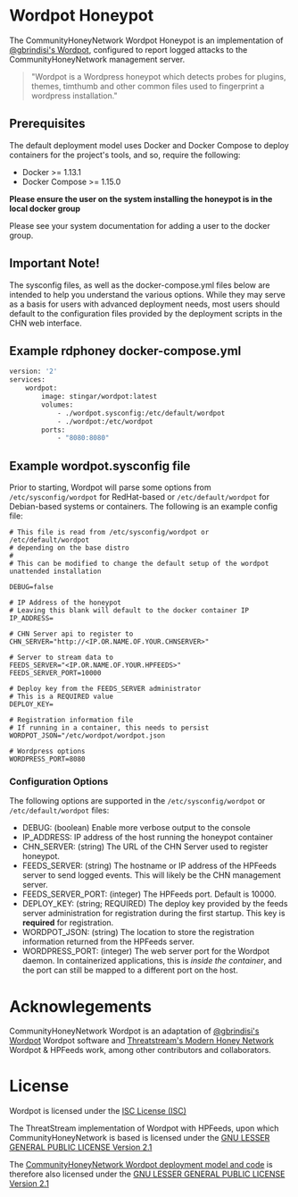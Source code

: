 Wordpot Honeypot
================
The CommunityHoneyNetwork Wordpot Honeypot is an implementation of [@gbrindisi's Wordpot](https://github.com/gbrindisi/wordpot), configured to report logged attacks to the CommunityHoneyNetwork management server.

> "Wordpot is a Wordpress honeypot which detects probes for plugins, themes, timthumb and other common files used to fingerprint a wordpress installation."

## Prerequisites

The default deployment model uses Docker and Docker Compose to deploy containers for the project's tools, and so, require the following:

* Docker >= 1.13.1
* Docker Compose >= 1.15.0

**Please ensure the user on the system installing the honeypot is in the local
 docker group**
 
 Please see your system documentation for adding a user to the docker group.

## Important Note!
The sysconfig files, as well as the docker-compose.yml files below are intended 
to help you understand the various options. While they may serve as a basis 
for users with advanced deployment needs, most users should default to the 
configuration files provided by the deployment scripts in the CHN web interface.

## Example rdphoney docker-compose.yml
```dockerfile
version: '2'
services:
    wordpot:
        image: stingar/wordpot:latest
        volumes:
            - ./wordpot.sysconfig:/etc/default/wordpot
            - ./wordpot:/etc/wordpot
        ports:
            - "8080:8080"
```
## Example wordpot.sysconfig file

Prior to starting, Wordpot will parse some options from `/etc/sysconfig/wordpot` for RedHat-based or `/etc/default/wordpot` for Debian-based systems or containers.  The following is an example config file:

```
# This file is read from /etc/sysconfig/wordpot or /etc/default/wordpot
# depending on the base distro
#
# This can be modified to change the default setup of the wordpot unattended installation

DEBUG=false

# IP Address of the honeypot
# Leaving this blank will default to the docker container IP
IP_ADDRESS=

# CHN Server api to register to
CHN_SERVER="http://<IP.OR.NAME.OF.YOUR.CHNSERVER>"

# Server to stream data to
FEEDS_SERVER="<IP.OR.NAME.OF.YOUR.HPFEEDS>"
FEEDS_SERVER_PORT=10000

# Deploy key from the FEEDS_SERVER administrator
# This is a REQUIRED value
DEPLOY_KEY=

# Registration information file
# If running in a container, this needs to persist
WORDPOT_JSON="/etc/wordpot/wordpot.json

# Wordpress options
WORDPRESS_PORT=8080
```

### Configuration Options

The following options are supported in the `/etc/sysconfig/wordpot` or `/etc/default/wordpot` files:

* DEBUG: (boolean) Enable more verbose output to the console
* IP_ADDRESS: IP address of the host running the honeypot container
* CHN_SERVER: (string) The URL of the CHN Server used to register honeypot.
* FEEDS_SERVER: (string) The hostname or IP address of the HPFeeds server to send logged events. This will likely be the CHN management server.
* FEEDS_SERVER_PORT: (integer) The HPFeeds port. Default is 10000.
* DEPLOY_KEY: (string; REQUIRED) The deploy key provided by the feeds server administration for registration during the first startup. This key is **required** for registration.
* WORDPOT_JSON: (string) The location to store the registration information returned from the HPFeeds server.
* WORDPRESS_PORT: (integer) The web server port for the Wordpot daemon. In containerized applications, this is _inside the container_, and the port can still be mapped to a different port on the host.

# Acknowlegements

CommunityHoneyNetwork Wordpot is an adaptation of [@gbrindisi's Wordpot](https://github.com/gbrindisi/wordpot) Wordpot software and [Threatstream's Modern Honey Network](https://threatstream.github.io/mhn/) Wordpot & HPFeeds work, among other contributors and collaborators.

# License

Wordpot is licensed under the [ISC License (ISC)](https://github.com/gbrindisi/wordpot/blob/master/README.md#license)

The ThreatStream implementation of Wordpot with HPFeeds, upon which CommunityHoneyNetwork is based is licensed under the [GNU LESSER GENERAL PUBLIC LICENSE Version 2.1](https://raw.githubusercontent.com/threatstream/mhn/master/LICENSE)

The [CommunityHoneyNetwork Wordpot deployment model and code](https://github.com/CommunityHoneyNetwork/wordpot) is therefore also licensed under the [GNU LESSER GENERAL PUBLIC LICENSE Version 2.1](https://raw.githubusercontent.com/CommunityHoneyNetwork/wordpot/master/LICENSE)

